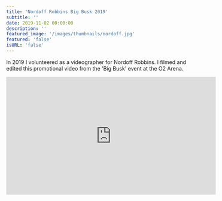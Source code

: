 ```yaml
---
title: 'Nordoff Robbins Big Busk 2019'
subtitle: ''
date: 2019-11-02 00:00:00
description: ''
featured_image: '/images/thumbnails/nordoff.jpg'
featured: 'false'
isURL: 'false'
---
```


In 2019 I volunteered as a videographer for Nordoff Robbins. I filmed and edited this promotional video from the 'Big Busk' event at the O2 Arena.

<iframe width="560" height="315" src="https://www.youtube-nocookie.com/embed/b8EzS7SKnqQ" title="YouTube video player" frameborder="0" allow="accelerometer; autoplay; clipboard-write; encrypted-media; gyroscope; picture-in-picture" allowfullscreen></iframe>